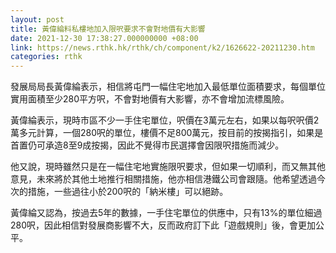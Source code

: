 ```yaml
---
layout: post
title: 黃偉綸料私樓地加入限呎要求不會對地價有大影響
date: 2021-12-30 17:38:27.000000000 +08:00
link: https://news.rthk.hk/rthk/ch/component/k2/1626622-20211230.htm
categories: rthk
---
```


發展局局長黃偉綸表示，相信將屯門一幅住宅地加入最低單位面積要求，每個單位實用面積至少280平方呎，不會對地價有大影響，亦不會增加流標風險。

黃偉綸表示，現時市區不少一手住宅單位，呎價在3萬元左右，如果以每呎呎價2萬多元計算，一個280呎的單位，樓價不足800萬元，按目前的按揭指引，如果是首置仍可承造8至9成按揭，因此不覺得市民選擇會因限呎措施而減少。

他又說，現時雖然只是在一幅住宅地實施限呎要求，但如果一切順利，而又無其他意見，未來將於其他土地推行相關措施，他亦相信港鐵公司會跟隨。他希望透過今次的措施，一些過往小於200呎的「納米樓」可以絕跡。

黃偉綸又認為，按過去5年的數據，一手住宅單位的供應中，只有13%的單位細過280呎，因此相信對發展商影響不大，反而政府訂下此「遊戲規則」後，會更加公平。

